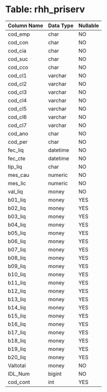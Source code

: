 # Table: rhh_priserv

| Column Name | Data Type | Nullable |
|-------------|-----------|----------|
| cod_emp | char | NO |
| cod_con | char | NO |
| cod_cia | char | NO |
| cod_suc | char | NO |
| cod_cco | char | NO |
| cod_cl1 | varchar | NO |
| cod_cl2 | varchar | NO |
| cod_cl3 | varchar | NO |
| cod_cl4 | varchar | NO |
| cod_cl5 | varchar | NO |
| cod_cl6 | varchar | NO |
| cod_cl7 | varchar | NO |
| cod_ano | char | NO |
| cod_per | char | NO |
| fec_liq | datetime | NO |
| fec_cte | datetime | NO |
| tip_liq | char | NO |
| mes_cau | numeric | NO |
| mes_lic | numeric | NO |
| val_liq | money | NO |
| b01_liq | money | YES |
| b02_liq | money | YES |
| b03_liq | money | YES |
| b04_liq | money | YES |
| b05_liq | money | YES |
| b06_liq | money | YES |
| b07_liq | money | YES |
| b08_liq | money | YES |
| b09_liq | money | YES |
| b10_liq | money | YES |
| b11_liq | money | YES |
| b12_liq | money | YES |
| b13_liq | money | YES |
| b14_liq | money | YES |
| b15_liq | money | YES |
| b16_liq | money | YES |
| b17_liq | money | YES |
| b18_liq | money | YES |
| b19_liq | money | YES |
| b20_liq | money | YES |
| Valtotal | money | NO |
| IDL_Num | bigint | NO |
| cod_cont | int | YES |
